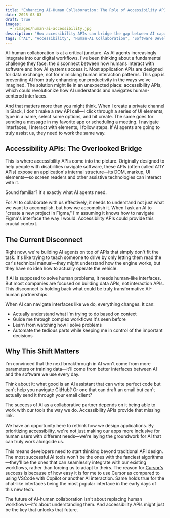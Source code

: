 ```yaml
---
title: "Enhancing AI-Human Collaboration: The Role of Accessibility APIs"
date: 2025-03-03
draft: true
images: 
  - /images/human-ai-accessibility.jpg
description: "How accessibility APIs can bridge the gap between AI capabilities and human workflows to create more effective collaboration"
tags: ["AI", "Accessibility", "Human-AI Collaboration", "Software Development", "API"]
---
```


AI-human collaboration is at a critical juncture. As AI agents increasingly integrate into our digital workflows, I've been thinking about a fundamental challenge they face: the disconnect between how humans interact with software and how AI systems access it. Most application APIs are designed for data exchange, not for mimicking human interaction patterns. This gap is preventing AI from truly enhancing our productivity in the ways we've imagined. The solution might lie in an unexpected place: accessibility APIs, which could revolutionize how AI understands and navigates human-centered interfaces.

And that matters more than you might think. When I create a private channel in Slack, I don't make a raw API call—I click through a series of UI elements, type in a name, select some options, and hit create. The same goes for sending a message in my favorite app or scheduling a meeting. I navigate interfaces, I interact with elements, I follow steps. If AI agents are going to truly assist us, they need to work the same way.

## Accessibility APIs: The Overlooked Bridge

This is where accessibility APIs come into the picture. Originally designed to help people with disabilities navigate software, these APIs (often called A11Y APIs) expose an application's internal structure—its DOM, markup, UI elements—so screen readers and other assistive technologies can interact with it.

Sound familiar? It's exactly what AI agents need.

For AI to collaborate with us effectively, it needs to understand not just what we want to accomplish, but how we accomplish it. When I ask an AI to "create a new project in Figma," I'm assuming it knows how to navigate Figma's interface the way I would. Accessibility APIs could provide this crucial context.

## The Current Disconnect

Right now, we're building AI agents on top of APIs that simply don't fit the task. It's like trying to teach someone to drive by only letting them read the car's technical manual—they might understand how the engine works, but they have no idea how to actually operate the vehicle.

If AI is supposed to solve human problems, it needs human-like interfaces. But most companies are focused on building data APIs, not interaction APIs. This disconnect is holding back what could be truly transformative AI-human partnerships.

When AI can navigate interfaces like we do, everything changes. It can:
- Actually understand what I'm trying to do based on context
- Guide me through complex workflows it's seen before
- Learn from watching how I solve problems
- Automate the tedious parts while keeping me in control of the important decisions

## Why This Shift Matters

I'm convinced that the next breakthrough in AI won't come from more parameters or training data—it'll come from better interfaces between AI and the software we use every day.

Think about it: what good is an AI assistant that can write perfect code but can't help you navigate GitHub? Or one that can draft an email but can't actually send it through your email client?

The success of AI as a collaborative partner depends on it being able to work with our tools the way we do. Accessibility APIs provide that missing link.

We have an opportunity here to rethink how we design applications. By prioritizing accessibility, we're not just making our apps more inclusive for human users with different needs—we're laying the groundwork for AI that can truly work alongside us.

This means developers need to start thinking beyond traditional API design. The most successful AI tools won't be the ones with the fanciest algorithms—they'll be the ones that can seamlessly integrate with our existing workflows, rather than forcing us to adapt to theirs. The reason for [Cursor's](https://www.cursor.com/) success is because of how easy it is for me to use Cursor as compared to using VSCode with Copilot or another AI interaction. Same holds true for the chat-like interfaces being the most popular interface in the early days of this new tech.

The future of AI-human collaboration isn't about replacing human workflows—it's about understanding them. And accessibility APIs might just be the key that unlocks that future.